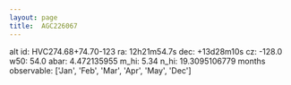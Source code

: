 ```yaml
---
layout: page
title:  AGC226067
--- 
```

alt id: HVC274.68+74.70-123
ra: 12h21m54.7s
dec: +13d28m10s
cz: -128.0
w50: 54.0
abar: 4.472135955
m_hi: 5.34
n_hi: 19.3095106779
months observable: ['Jan', 'Feb', 'Mar', 'Apr', 'May', 'Dec']
